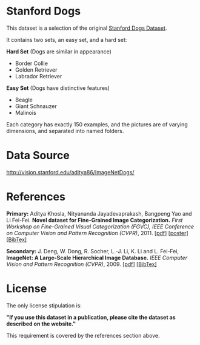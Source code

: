 # Stanford Dogs

This dataset is a selection of the original [Stanford Dogs Dataset](http://vision.stanford.edu/aditya86/ImageNetDogs/).

It contains two sets, an easy set, and a hard set:

**Hard Set** (Dogs are similar in appearance)

- Border Collie
- Golden Retriever
- Labrador Retriever

**Easy Set** (Dogs have distinctive features)

- Beagle
- Giant Schnauzer
- Malinois

Each category has exactly 150 examples, and the pictures are of varying dimensions, and separated into named folders.

# Data Source

http://vision.stanford.edu/aditya86/ImageNetDogs/

# References

**Primary:** Aditya Khosla, Nityananda Jayadevaprakash, Bangpeng Yao and Li Fei-Fei. **Novel dataset for Fine-Grained Image Categorization.** *First Workshop on Fine-Grained Visual Categorization (FGVC), IEEE Conference on Computer Vision and Pattern Recognition (CVPR)*, 2011. [[pdf\]](http://people.csail.mit.edu/khosla/papers/fgvc2011.pdf) [[poster\]](http://vision.stanford.edu/documents/KhoslaJayadevaprakashYaoFeiFei_FGVC2011.pdf) [[BibTex\]](http://vision.stanford.edu/bibTex/KhoslaJayadevaprakashYaoFeiFei_FGVC2011.bib)

**Secondary:** J. Deng, W. Dong, R. Socher, L.-J. Li, K. Li and L. Fei-Fei, **ImageNet: A Large-Scale Hierarchical Image Database.** *IEEE Computer Vision and Pattern Recognition (CVPR)*, 2009. [[pdf\]](http://www.image-net.org/papers/imagenet_cvpr09.pdf) [[BibTex\]](http://www.image-net.org/papers/imagenet_cvpr09.bib)

# License

The only license stipulation is:

**"If you use this dataset in a publication, please cite the dataset as described on the website."**

This requirement is covered by the references section above.
